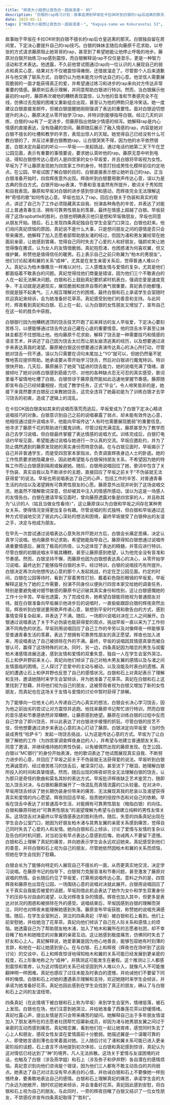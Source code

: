 ```yaml
---
title: "辉夜大小姐想让我告白－超级浪漫－ 05"
description: "白银的rap练习计划：故事追溯到早坂在卡拉OK听到白银的rap后逃离的那天。白银独自留在包间里，下定决心要练习rap。他的妹妹圭向藤原千花求助，夸张地表示希望藤原阻止她哥哥，甚至要停止他的呼吸。藤原得知白银开始练习rap感到震惊，白银解释说rap是一种智力运动和艺术。他透露，之前他曾向认识的人展示自己的弱点，方式是唱rap，结果对方不仅倒下，还借机溜走了。虽然对方后来道歉并交换了联系方式，但白银认为他未能传达出真心。他相信人需要展现软弱才能获得爱，而他想通过进步的rap来传达重要心意。藤原的rap特训与成果：藤原被白银传达心意的决心打动，尽管对rap一无所知（以为只需在结尾加“YO”），但她决定帮助白银，并承诺从零开始学习rap来训练会长。她开始进行特训。几天后，藤原展示了她的rap成果。她的rap变得富有情感，直率地表达了她对白银训练的耐心耗尽和对他的吐槽。白银对藤原能跟上节奏感到惊讶。藤原表示她已经没有什么能教白银了，宣布毕业，并要求白银反过来教她，导致了逻辑上的混乱，因为她学习rap的初衷就是为了教他。白银的rap挑战与早坂的身份：白银决定向那个让他倒下的人——早坂——下战书，用rap传达心意。他打电话约早坂见面。早坂同意了约会，并透露自己是受四宫本家委托调查辉夜身边人的，工作需要她隐藏身份。她希望能和白银成为普通朋友，不希望白银因为她的工作而躲避她。白银表示会面的对象是早坂，让藤原感到惊讶，因为早坂是四宫家的人，而且白银称她为认识的人（姑且当做女性看待），让藤原误解了他们之间的关系。早坂的伪装与辉夜的出现：白银在芝公园等待时遇到了穿着男装的早坂。早坂解释这是为了工作需要，避免被藤原发现她是女生。白银感叹她的工作辛苦。辉夜也出现，原来她一直跟着白银。她听到白银说要用歌声传达心意，认为这像是平安时代的告白，觉得事情变得麻烦了。公园里的rap对决：白银（MC御行）开始了rap，表达了他通过rap展现真实自我和不断进步的心意。早坂（以伪装身份）听后流泪，理解白银的rap的深度，认为它多么正经，需要多久的练习才能达到。而辉夜则完全不理解，嘲笑这奇怪的歌和传递心意的方式。早坂指出辉夜缺乏艺术感受。随着rap对决升级，早坂和辉夜也加入了进来。早坂用rap表达了她伪装下的痛苦、对不能展现真实自我的悲哀，以及对渴望真实和爱情的愿望。辉夜则用rap回应，指责早坂的别扭和依赖。对决中，早坂唱出了对普通青春生活的向往以及想要有可靠的男性朋友的心声（特指白银），这被白银和藤原解读为希望建立男性朋友关系。对决后的心声与烦恼：rap对决结束后，早坂哭泣，觉得白银理解了她，但辉夜不理解。藤原宣布早坂胜利，认为她的rap充满了灵魂。白银和石上安慰早坂。早坂向他们倾诉了关于友情和爱情的烦恼。她作为朋友加入了柏木和翼所在的志愿者部，却亲眼目睹他们亲昵，感到同时失去了心上人（翼）和朋友（柏木渚）。她解释说自己喜欢翼是因为他善良，不嫌弃她，让她感到安心。石上和辉夜在谈话中惊讶地得知柏木和翼的关系可能已经发展到更亲密的阶段（被石上称为“成神”），尤其可能发生在暑假，这让三人感到震惊和胃疼。他们认为，面对这样情侣，凡人已经无法插手，就像“凡人弑神”一样困难。爱情观与互相鼓励：他们讨论了友情与爱情的难题，辉夜和石上也提及了自己潜在的恋爱烦恼（辉夜/白银/燕、石上/弥子/伊井野）。早坂认为找他们商量是个错误，因为他们三个都是不敢主动告白的人。她表示后悔当初没有早点告白，并鼓励白银和石上不要留下遗憾，要勇敢地表明心意。白银和石上对早坂表示理解，欢迎她随时来学生会找他们倾诉，并会准备好花茶。早坂感到慰藉，并将白银和石上视为朋友。辉夜在一旁看着，感叹白银又增加了一位女性朋友，并再次宣布四条真妃（早坂在四宫家的真名）的胜利。"
date: 2025-05-11
tags: ["辉夜大小姐想让我告白－超级浪漫－", "Kaguya-sama wa Kokurasetai S3", "202204"]
---
```


故事始于早坂在卡拉OK听到白银不擅长的rap后仓皇逃离的那天。白银独自留在房间里，下定决心要提升自己的rap技巧。白银的妹妹圭随后向藤原千花求助，以夸张的方式请求藤原阻止她哥哥的rap，甚至到了希望她能让他停止呼吸的地步。藤原对白银开始练习rap感到震惊，而白银解释说rap不仅仅是音乐，更是一种智力活动和艺术表达。他透露，不久前他曾试图通过rap向一位认识的人展现自己的弱点和真实心意，结果对方不仅被震惊得瘫倒，还借故溜走了。尽管那个人后来道歉并与他交换了联系方式，白银仍认为他未能充分传达自己的心意。他坚信人需要展现脆弱的一面才能获得真正的爱，并希望通过练习和进步的rap来向对方传达非常重要的情感。藤原听后表示理解，并同意帮助白银进行特训。然而，当白银展示他最初的rap时，藤原再次被他的糟糕表现震惊，认为他的音准和节奏感完全不在线，仿佛过去克服的困难又重新组合出现，甚至认为他的押韵只是冷笑话。她一度建议白银直接发邮件，但被白银提醒她刚刚强调了表达的重要性。面对白银迫切想提升的决心，藤原决定从零开始学习rap，并特训到能够指导白银。经过几天的训练，白银的rap有了一定进步，但藤原指出他缺少情感的倾泻。她解释rap是内心情感的直接表达，没有隐藏的空间。藤原随后展示了融入情感的rap，内容是她对白银不擅长的吐槽和教学的辛苦，表现出惊人的天赋。她觉得自己已经没有什么可教白银的了，并反过来要白银教她rap，让白银哭笑不得，因为他的水平依然很差。白银决定向最初的听众——早坂——发起挑战，通过电话约她第二天下午在芝公园见面，表示有重要的事情要说，要求她认真听他的rap。藤原无意中听到电话，得知白银想传达心意的人是四宫家的女仆早坂爱，并且白银将早坂视为女性。早坂为了不让藤原发现她为四宫家工作的身份，特意打扮成男性化模样前往约定地点。在公园，早坂试图了解白银的目的，白银直接表示想让她听自己的rap。正当白银准备开始时，四宫辉夜意外出现。辉夜听到白银要用歌声传达心意，误以为是古典的告白方式。白银开始rap表演，节奏和音准虽然有所提升，歌词关于秀知院和自我表现。藤原和早坂对白银的进步感到惊讶和感动，而辉夜完全无法理解这种“奇怪的歌”如何传达心意。早坂也加入了rap，回应白银关于伪装和真实的观点，讲述了自己为了工作必须隐藏真实自我、扮演各种角色的辛苦，并表达了对能过上普通青春生活、拥有可靠男性朋友的羡慕，最终在情感上超越了白银。早坂获得了这场rapbattle的胜利，白银也明确表示他只是想和早坂做朋友，早坂也同意从朋友开始。随后，石上发现四条真妃独自在学生会室门口哭泣，白银也赶来。他们询问真妃烦恼的原因，真妃说不是什么大事，只是想问朋友之间的感情是否只会带来痛苦。她解释了加入志愿者部帮助朋友渚的经过，但因为渚和男友翼经常在她面前亲密，让她感到胃痛，觉得自己同时失去了心爱的人和好朋友，强颜欢笑让她觉得像在撒谎，认为女人的友情很脆弱。真妃抱怨渚，也困惑渚为何喜欢翼，但又维护翼，称赞他是值得信任的暖男。石上表示自己之前只称翼为“柏木的男朋友”。他们讨论起渚和翼的关系“成神”，尤其是在发生亲密关系后，觉得普通人难以介入。真妃认为柏木像撒旦一样难以对付。三人感慨友情与爱情的复杂，尤其是他们都面临着不敢表白的问题。真妃觉得找他们商量是错误，因为他们三个不敢表白的人在一起无法解决问题。白银和石上鼓励真妃要抓紧时机表白，强调恋爱是速度竞争，不主动就是逃避现实，展现脆弱和放弃自尊的勇气很重要。真妃表示她都懂，但就是鼓不起勇气。三人相互理解对方的困境，最终白银和石上承诺学生会室随时欢迎真妃来倾诉，会为她准备好花草茶。真妃感受到他们的善意和支持。与此同时，辉夜看到真妃和白银、石上在一起，认为白银的女性朋友又增加了，宣布自己在这一轮的胜负中获胜。

白银御行因为他糟糕透顶的饶舌技艺吓跑了前来拜访的友人早坂爱，下定决心要刻苦练习，以便能够通过饶舌传达自己藏在心底的重要情意。他的饶舌水平甚至让妹妹圭都忍不住想阻止他。他向藤原千花求助，解释了饶舌是一种需要技巧和情感的语言艺术，并讲述了自己因为饶舌太烂而让朋友崩溃逃离的经历，以及想要通过进步来表达真我的渴望。藤原被白银这份想要通过表演传达真心的决心所打动，尽管她对饶舌一窍不通，误以为只需要在词句末尾加上“YO”就可以，但她仍然毫不犹豫地答应提供帮助。她承诺要从零开始学习饶舌，然后对白银进行魔鬼特训。特训很快开始，几天后，藤原展示了她突飞猛进的饶舌能力，她的说唱充满了情绪，直接倾吐了她对训练白银感到筋疲力尽、对他的各种缺点忍无可忍的真实感受，歌词里毫不留情地吐槽了白银。白银惊讶于藤原竟然能如此迅速地掌握节奏感。藤原随即宣布自己已经倾囊相授，完成了教学任务，正式“毕业”。令人啼笑皆非的是，她接下来竟然要求白银反过来教她饶舌，这完全违背了她最初是为了训练白银才去学习饶舌的初衷，造成了逻辑上的混乱。

在卡拉OK因白银突如其来的说唱而落荒而逃后，早坂爱成为了白银下定决心精进说唱技巧的对象。白银意识到自己之前的说唱暴露了弱点，却未能有效传达心意，他相信通过提升说唱水平，他能向早坂传达“人有时也需要展现脆弱”的重要信息。他寻求了藤原千花的帮助进行魔鬼训练，尽管过程充满混乱，藤原甚至为了教学而自己去学习说唱，但白银最终掌握了表达情感的说唱方式。训练完成后，白银打电话约早坂见面，希望能通过说唱与她进行一次认真的交流。早坂应邀赴约，并为了防止偶然遇到的藤原发现她的真实身份而特意伪装。在与白银见面时，早坂揭示了自己并非普通学生，而是受四宫家本家指派，负责调查辉夜身边人士的卧底。她的工作性质要求她隐藏身份，因此她希望能与白银保持朋友关系，不希望因为她的特殊工作而让白银感到隔阂或躲避她。随后，白银用说唱回应了她，歌词中包含了关于伪装、真实自我以及不断进步的主题，直接回应了早坂之前关于“不伪装就无法获得爱”的说法。早坂也用说唱表达了自己的心声，包括工作的辛苦、对普通青春生活的向往以及渴望拥有可靠男性朋友的心愿。藤原意外出现并听到了这场说唱交流，她虽然不理解歌词深意，但却被其中注入的情感所感动，误以为这是一场感人的友情告白。白银在邀请早坂见面时，曾向藤原透露对象是四宫家的人，并且称其为“认识的人（姑且当做女性看待）”，这让藤原误以为白银和早坂之间存在某种男女关系，使得情况变得更加复杂有趣。尽管说唱的形式独特，但白银和早坂通过这种方式坦诚地交流了彼此内心深处的想法和困境，最终早坂接受了白银伸出的友谊之手，决定与他成为朋友。

在早先一次尝试通过说唱表达心意失败并吓跑对方后，白银会长痛定思痛，决定认真学习说唱。他向藤原书记求助，希望她能指导自己。藤原得知白银想通过说唱传递重要情感后，展现了极高的热情，认为这体现了表达的精髓，并答应进行特训，尽管白银的初期说唱水平极其糟糕，甚至让藤原感到绝望，认为他完全没有音准和节奏感。然而，白银坚持不懈，而藤原也因为白银想表达真心的决心，从零开始学习说唱，最终达到了能够指导白银的水平。经过特训，白银的说唱技巧有所提升。白银决定再次向他想传达心意的那个人发起挑战，约定在芝公园见面。约定的时间，白银在公园等待时，看到了穿着男性打扮、戴着彩色隐形眼镜的早坂爱。早坂解释这是为了她的工作需要，扮演不同身份以便执行四宫本家交给她的调查任务，特别是要避免被对细节敏感的藤原书记识破其真实身份和性别，这让白银感慨她的工作十分辛苦。早坂也透露，为了完成任务，她希望白银能将她视为普通朋友对待。就在白银准备向早坂展示他进步后的说唱时，一直偷偷跟踪白银的辉夜突然出现。辉夜听到白银说要用歌声传递心意，联想到平安时代用和歌告白的方式，感到事情变得复杂起来，并表达了不满。随后，一场即兴说唱对决在三人之间展开。白银通过说唱表达了关于不必伪装也能获得爱的观点，挑战早坂一直以来为了工作扮演不同角色的状态。早坂则用说唱回应了自己工作的辛劳以及对像辉夜一样能够享受普通青春生活的羡慕，表达了想拥有可靠男性朋友的真正愿望。辉夜也加入进来，用说唱表达了自己被排除在外的不满。最终，早坂的说唱因其情感真挚而被白银认可，赢得了这场特殊的对决。同时，另一边，四条真妃因为暗恋的男生与闺蜜柏木渚感情进展迅速，感到友情和爱情的双重失意，独自一人在学生会室外哭泣。石上和伊井野前来关心，真妃向他们倾诉了自己对柏木男友翼的感情以及与渚之间友情面临的困境。三人探讨了恋爱中的主动与被动，以及没能及时表白的遗憾。真妃的遭遇让石上和伊井野也反思了自己的感情状况。白银和石上对真妃表示了理解和支持，邀请她随时来学生会室倾诉，并为她准备了花草茶。真妃在白银和石上这里找到了慰藉，并将他们视为自己的朋友，这被旁观者视为白银又增加了新的女性朋友，而真妃也在这场关于友情与爱情的讨论中暂时获得了排解。

为了能够向一位他关心的人传递自己内心真实的想法，白银会长决心学习饶舌，因为他之前拙劣的尝试让对方震惊并逃跑。他找来藤原书记帮忙进行特训，然而白银的音乐感和节奏感依然非常糟糕，让藤原感到绝望。藤原在训练白银的过程中反而自己学会了即兴饶舌，并以此表达了对白银进步缓慢的抓狂。尽管白银的技艺不佳，但他想要通过进步来表达心意的决心打动了藤原。白银决定向早坂爱（当时伪装成男性“哈萨卡”）发起一场饶舌挑战，认为这是传达心意的方式。早坂为了让白银了解她的工作（为四宫家调查辉夜身边的人），并希望与他建立普通朋友关系，同意了邀请，并继续维持她的男性伪装，以免被偶然出现的藤原发现。在芝公园，白银以“MC御行”的身份开始表演，他的歌词表达了他试图展现真实自我、不断努力进步的心意，并回应了早坂之前关于不伪装就无法获得爱的说法。早坂听到白银充满诚意的、经过艰苦练习的饶舌后，被深深打动，甚至流下了眼泪，她理解白银所投入的时间和真挚情感。然而，随后出现的辉夜却完全无法理解白银的饶舌，认为那只是奇怪的歌曲和莫名其妙的表达方式。早坂批评辉夜缺乏艺术鉴赏力，随即加入饶舌对决，与白银和藤原展开了一场混乱而真情流露的口头较量。在对决中，早坂用饶舌倾诉了她长期伪装身份带来的痛苦、无法展现真我的悲哀以及渴望获得真实和爱情的内心愿望。辉夜则回击早坂，指责她的扭捏作态和对自己的依赖。早坂在饶舌中表达了对普通高中生活、对能拥有可靠男性朋友（暗指白银）的向往。白银和藤原将她对“可靠男性朋友”的渴望理解为希望与白银建立纯粹的男性友情关系。这场饶舌对决最终以早坂情感表达的胜利告终。随后，失意的四条真妃出现在学生会办公室门口，她因为好朋友柏木渚与其男友翼的亲密关系感到痛苦，觉得自己同时失去了心爱的人和友情。她向白银和石上倾诉，讨论了爱情与友情的复杂以及告白的时机问题，对当初没有早点表达心意感到后悔，劝诫两人不要留下遗憾。白银和石上理解了真妃的痛苦，并向她表示学生会永远欢迎她来。真妃感受到他们的善意，并将白银和石上视为自己的朋友，尽管她依然因柏木和翼的关系而烦恼，但她在学生会找到了慰藉。

白银会长为了能够向特定的人展现自己不擅长的一面，从而更真实地交流，决定学习说唱。在藤原书记的指导下，白银努力克服音准和节奏问题，甚至激发了藤原对说唱的热情。会长随后约见了早坂爱，打算用说唱传达心意。意料之外的是，四宫辉夜和藤原也出现在公园，一场围绕心意的说唱对决就此展开。白银用说唱回应了关于真实自我能否被爱的话题，早坂则借此机会表达了她作为女仆和学生双重身份下的压抑与对自由的渴望，以及对辉夜复杂的情感。辉夜也加入其中，但更多是表达对状况的困惑和被排除在外的感受。说唱结束后，早坂因感到白银的理解而哭泣，同时也对辉夜未能理解她感到失落。藤原宣布早坂获胜，称赞她的说唱充满感情。随后，在学生会室附近，哭泣的四条真妃（早坂）被白银和石上看到。他们上前安慰她，并给她泡了花草茶。真妃向他们倾诉了自己在人际关系和感情上的烦恼。她透露自己为了帮助朋友柏木渚，加入了柏木和翼所在的志愿者社团，却不幸目睹了柏木和她暗恋的对象翼的亲密互动。这让她感到极度痛苦，仿佛同时失去了好友和心上人。真妃解释说，她爱慕翼是因为他心地善良，能够包容她有时刻薄的言辞，和他在一起让她感到安心。在与白银、石上和辉夜（辉夜也在场听到了这段讨论）的交谈中，石上和辉夜惊讶地得知柏木和翼的关系可能已经发展到更亲密的程度，石上形象地称之为“成神”，并猜测这可能发生在暑假。这个推测让三人都感到震惊和胃疼，认为这对情侣的关系已经坚固到外人难以介入，就像凡人不可能推翻神明一样困难。真妃也感叹了过往未能及时表白的遗憾，并劝诫他们不要留下同样的悔恨。白银和石上对她的遭遇表示理解和支持，欢迎她随时来学生会倾诉，并承诺为她准备好花茶。真妃也因此感到在学生会找到了真正的朋友，确认了与白银和石上之间的友谊纽带。

四条真妃（在此情境下被白银和石上称为早坂）来到学生会室外，情绪低落，被石上发现。白银也在场，他们注意到她哭泣，并给她准备了西番莲花茶以舒缓情绪。真妃吐露心声，提出友情是否只会带来痛苦的疑问。她解释自己出于多年朋友情谊加入了朋友渚所在的志愿者社团帮忙招募新成员，却因为渚与她男朋友翼之间过于亲密的互动而感到痛苦。真妃暗恋翼，看到他们在一起让她胃疼，感觉同时失去了心上人和朋友，感叹女性友谊在爱情面前十分脆弱。她描述翼是一个温暖可靠的人，即使她言语刻薄也会笑着面对她。三人随后讨论了渚和翼关系可能已进入更亲密阶段的话题，石上直言不讳地提到初次体验，让白银和真妃感到惊讶，真妃认为这对情侣已经达到了“神”的境界，凡人无法拆散。这场关于爱情与友谊困境的对话，也触及了白银（涉及燕学姐）和石上（涉及弥子和伊井野）各自潜在的感情烦恼。真妃意识到向他们咨询是个错误，因为他们三人都有不敢主动告白的共同弱点。她表达了自己对过去没有早点表白的心情，并劝诫白银和石上不要像她一样抱憾终身，要勇敢地表达自己的感情。白银和石上理解真妃的痛苦，承诺学生会的大门永远为她敞开，随时欢迎她来倾诉，并会准备好花茶。真妃因此感到安慰，将白银和石上视为自己的朋友。与此同时，一旁的辉夜目睹了白银又结识了一位女性朋友，不禁感叹并宣布四条真妃取得了“胜利”。